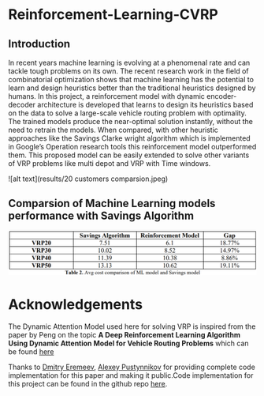 # Reinforcement-Learning-CVRP
## Introduction
In recent years machine learning is evolving at a phenomenal rate and can tackle tough problems on its own. The recent research work in the field of combinatorial optimization shows that machine learning has the potential to learn and design heuristics better than the traditional heuristics designed by humans. In this project, a reinforcement model with dynamic encoder-decoder architecture is developed that learns to design its heuristics based on the data to solve a large-scale
vehicle routing problem with optimality. The trained models produce the near-optimal solution instantly, without the need to retrain the models. When compared, with other heuristic approaches like the Savings Clarke wright algorithm which is implemented in Google’s Operation research tools this reinforcement model outperformed them. This proposed model can be easily extended to solve other variants of VRP problems like multi depot and VRP with Time windows.

![alt text](results/20 customers comparsion.jpeg)

## Comparsion of Machine Learning models performance with  Savings Algorithm
![alt text](results/Comparsion.png)

# Acknowledgements
The Dynamic Attention Model used here for solving VRP is inspired from the paper by Peng on the topic **A Deep Reinforcement Learning Algorithm Using Dynamic Attention Model for Vehicle Routing Problems** which can be found [here](https://arxiv.org/abs/2002.03282)

Thanks to [Dmitry Eremeev](https://github.com/d-eremeev/), [Alexey Pustynnikov](https://github.com/alexeypustynnikov) for providing complete code implementation for this paper and making it public.Code implementation for this project can be found in the github repo [here](https://github.com/d-eremeev/ADM-VRP).
